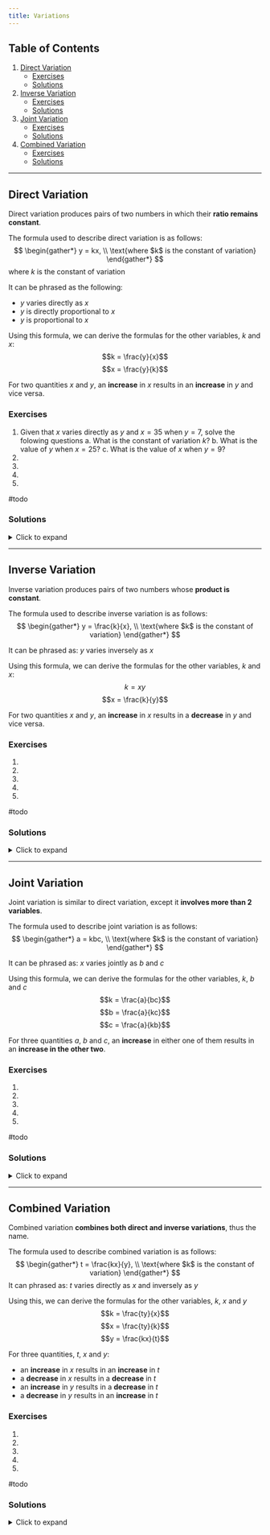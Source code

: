 ```yaml
---
title: Variations
---
```


## Table of Contents
1. [Direct Variation](#direct)
    - [Exercises](#direct-exercises)
    - [Solutions](#direct-solutions)
2. [Inverse Variation](#inverse)
    - [Exercises](#inverse-exercises)
    - [Solutions](#inverse-solutions)
3. [Joint Variation](#joint)
    - [Exercises](#joint-exercises)
    - [Solutions](#joint-solutions)
4. [Combined Variation](#combined)
    - [Exercises](#combined-exercises)
    - [Solutions](#combined-solutions)

---

## Direct Variation <a name="direct"></a>

Direct variation produces pairs of two numbers in which their **ratio remains constant**.

The formula used to describe direct variation is as follows:  
$$
\begin{gather*}
y = kx, \\
\text{where $k$ is the constant of variation}
\end{gather*}
$$
where $k$ is the constant of variation

It can be phrased as the following:  

- $y$ varies directly as $x$
- $y$ is directly proportional to $x$
- $y$ is proportional to $x$

Using this formula, we can derive the formulas for the other variables, $k$ and $x$:  
$$k = \frac{y}{x}$$
$$x = \frac{y}{k}$$  

For two quantities $x$ and $y$, an **increase** in $x$ results in an **increase** in $y$ and vice versa.

### Exercises <a name="direct-exercises"></a>

1. Given that $x$ varies directly as $y$ and $x = 35$ when $y = 7$, solve the folowing questions
    a. What is the constant of variation $k$?
    b. What is the value of $y$ when $x = 25$?
    c. What is the value of $x$ when $y = 9$?
2. 
3. 
4. 
5. 
#todo


### Solutions <a name="direct-solutions"></a>

<details>
   <summary>Click to expand</summary> 
   I havent solved anything yet, do it urself.
</details>

---

## Inverse Variation <a name="inverse"></a>

Inverse variation produces pairs of two numbers whose **product is constant**.

The formula used to describe inverse variation is as follows:  
$$
\begin{gather*}
y = \frac{k}{x}, \\
\text{where $k$ is the constant of variation}
\end{gather*}
$$

It can be phrased as: $y$ varies inversely as $x$

Using this formula, we can derive the formulas for the other variables, $k$ and $x$:  
$$k = xy$$
$$x = \frac{k}{y}$$

For two quantities $x$ and $y$, an **increase** in $x$ results in a **decrease** in $y$ and vice versa.

### Exercises <a name="inverse-exercises"></a>

1. 
2. 
3. 
4. 
5. 
#todo

### Solutions <a name="inverse-solutions"></a>

<details>
   <summary>Click to expand</summary> 
   I havent solved anything yet, do it urself.
</details>

---

## Joint Variation <a name="joint"></a>

Joint variation is similar to direct variation, except it **involves more than 2 variables**.

The formula used to describe joint variation is as follows:  
$$
\begin{gather*}
a = kbc, \\
\text{where $k$ is the constant of variation}
\end{gather*}
$$

It can be phrased as: $x$ varies jointly as $b$ and $c$

Using this formula, we can derive the formulas for the other variables, $k$, $b$ and $c$  
$$k = \frac{a}{bc}$$
$$b = \frac{a}{kc}$$
$$c = \frac{a}{kb}$$

For three quantities $a$, $b$ and $c$, an **increase** in either one of them results in an **increase in the other two**.

### Exercises <a name="joint-exercises"></a>

1. 
2. 
3. 
4. 
5. 
#todo

### Solutions <a name="joint-solutions"></a>

<details>
   <summary>Click to expand</summary> 
   I havent solved anything yet, do it urself.
</details>

---

## Combined Variation <a name="combined"></a>

Combined variation **combines both direct and inverse variations**, thus the name.

The formula used to describe combined variation is as follows:  
$$
\begin{gather*}
t = \frac{kx}{y}, \\
\text{where $k$ is the constant of variation}
\end{gather*}
$$
It can phrased as: $t$ varies directly as $x$ and inversely as $y$

Using this, we can derive the formulas for the other variables, $k$, $x$ and $y$  
$$k = \frac{ty}{x}$$
$$x = \frac{ty}{k}$$
$$y = \frac{kx}{t}$$

For three quantities, $t$, $x$ and $y$:

- an **increase** in $x$ results in an **increase** in $t$
- a **decrease** in $x$ results in a **decrease** in $t$
- an **increase** in $y$ results in a **decrease** in $t$
- a **decrease** in $y$ results in an **increase** in $t$

### Exercises <a name="combined-exercises"></a>

1. 
2. 
3. 
4. 
5. 
#todo

### Solutions <a name="combined-solutions"></a>

<details>
   <summary>Click to expand</summary> 
   I havent solved anything yet, do it urself.
</details>
